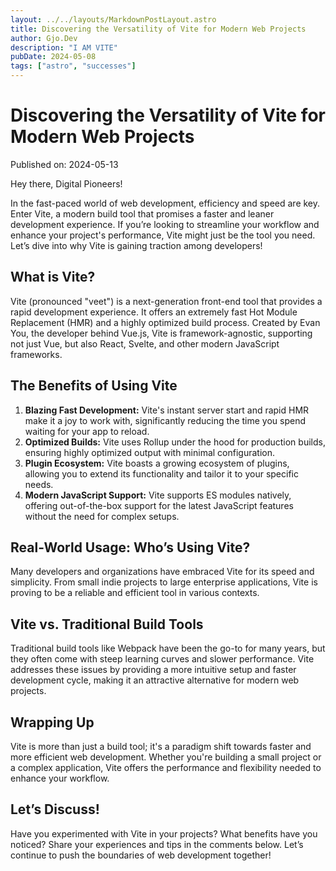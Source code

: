 ```yaml
---
layout: ../../layouts/MarkdownPostLayout.astro
title: Discovering the Versatility of Vite for Modern Web Projects
author: Gjo.Dev
description: "I AM VITE"
pubDate: 2024-05-08
tags: ["astro", "successes"]
---
```

# Discovering the Versatility of Vite for Modern Web Projects

Published on: 2024-05-13

Hey there, Digital Pioneers!

In the fast-paced world of web development, efficiency and speed are key. Enter Vite, a modern build tool that promises a faster and leaner development experience. If you’re looking to streamline your workflow and enhance your project's performance, Vite might just be the tool you need. Let’s dive into why Vite is gaining traction among developers!

## What is Vite?

Vite (pronounced "veet") is a next-generation front-end tool that provides a rapid development experience. It offers an extremely fast Hot Module Replacement (HMR) and a highly optimized build process. Created by Evan You, the developer behind Vue.js, Vite is framework-agnostic, supporting not just Vue, but also React, Svelte, and other modern JavaScript frameworks.

## The Benefits of Using Vite

1. **Blazing Fast Development:** Vite's instant server start and rapid HMR make it a joy to work with, significantly reducing the time you spend waiting for your app to reload.
2. **Optimized Builds:** Vite uses Rollup under the hood for production builds, ensuring highly optimized output with minimal configuration.
3. **Plugin Ecosystem:** Vite boasts a growing ecosystem of plugins, allowing you to extend its functionality and tailor it to your specific needs.
4. **Modern JavaScript Support:** Vite supports ES modules natively, offering out-of-the-box support for the latest JavaScript features without the need for complex setups.

## Real-World Usage: Who’s Using Vite?

Many developers and organizations have embraced Vite for its speed and simplicity. From small indie projects to large enterprise applications, Vite is proving to be a reliable and efficient tool in various contexts.

## Vite vs. Traditional Build Tools

Traditional build tools like Webpack have been the go-to for many years, but they often come with steep learning curves and slower performance. Vite addresses these issues by providing a more intuitive setup and faster development cycle, making it an attractive alternative for modern web projects.

## Wrapping Up

Vite is more than just a build tool; it's a paradigm shift towards faster and more efficient web development. Whether you're building a small project or a complex application, Vite offers the performance and flexibility needed to enhance your workflow.

## Let’s Discuss!

Have you experimented with Vite in your projects? What benefits have you noticed? Share your experiences and tips in the comments below. Let’s continue to push the boundaries of web development together!
